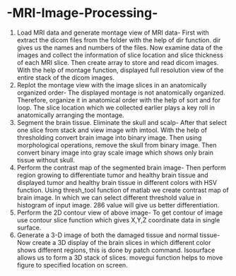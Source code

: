 # -MRI-Image-Processing-

1. Load MRI data and generate montage view of MRI data- First with extract the dicom files from the folder with the help of dir function. dir gives us the names and numbers of the files. Now examine data of the images and collect the information of slice location and slice thickness of each MRI slice. Then create array to store and read dicom images. With the help of montage function, displayed full resolution view of the entire stack of the dicom images.
2. Replot the montage view with the image slices in an anatomically organized order- The displayed montage is not anatomically organized. Therefore, organize it in anatomical order with the help of sort and for loop. The slice location which we collected earlier plays a key roll in anatomically arranging the montage.
3. Segment the brain tissue. Eliminate the skull and scalp- After that select one slice from stack and view image with imtool. With the help of thresholding convert brain image into binary image. Then using morphological operations, remove the skull from binary image. Then convert binary image into gray scale image which shows only brain tissue without skull.
4. Perform the contrast map of the segmented brain image- Then perform region growing to differentiate tumor and healthy brain tissue and displayed tumor and healthy brain tissue in different colors with HSV function. Using thresh_tool function of matlab we create contrast map of brain image. In which we can select different threshold value in histogram of input image. 286 value will give us better differentiation.
5. Perform the 2D contour view of above image- To get contour of image use contour slice function which gives X,Y,Z coordinate data in single surface.
6. Generate a 3-D image of both the damaged tissue and normal tissue- Now create a 3D display of the brain slices in which different color shows different regions, this is done by patch command. Isosurface allows us to form a 3D stack of slices. movegui function helps to move figure to specified location on screen.
